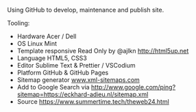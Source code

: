 Using GitHub to develop, maintenance and publish site.

Tooling:
- Hardware Acer / Dell
- OS Linux Mint 
- Template responsive Read Only by @ajlkn http://html5up.net 
- Language HTML5, CSS3 
- Editor Sublime Text & Prettier / VSCodium 
- Platform GitHub & GitHub Pages 
- Sitemap generator www.xml-sitemaps.com 
- Add to Google Search via http://www.google.com/ping?sitemap=https://eckhard-adieu.nl/sitemap.xml 
- Source https://www.summertime.tech/theweb24.html 
